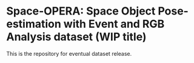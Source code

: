 # Space-OPERA: Space Object Pose-estimation with Event and RGB Analysis dataset (WIP title)
This is the repository for eventual dataset release.
